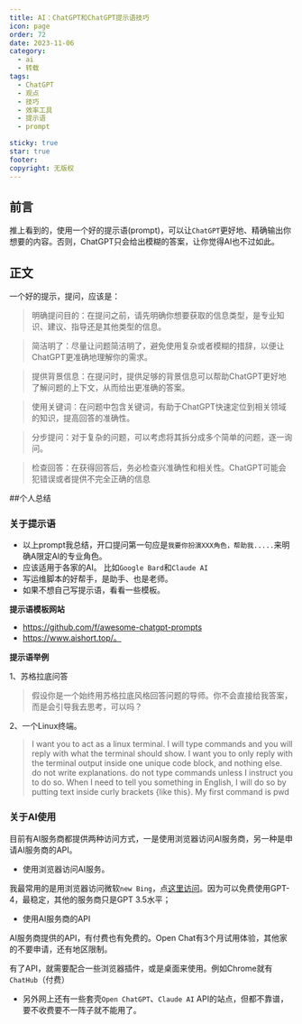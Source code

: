 ```yaml
---
title: AI：ChatGPT和ChatGPT提示语技巧
icon: page
order: 72
date: 2023-11-06
category:
  - ai
  - 转载
tags:
  - ChatGPT
  - 观点
  - 技巧
  - 效率工具
  - 提示语
  - prompt

sticky: true
star: true
footer: 
copyright: 无版权
---
```





## 前言 

推上看到的，使用一个好的提示语(prompt)，可以让`ChatGPT`更好地、精确输出你想要的内容。否则，ChatGPT只会给出模糊的答案，让你觉得AI也不过如此。

## 正文

一个好的提示，提问，应该是：

>明确提问目的：在提问之前，请先明确你想要获取的信息类型，是专业知识、建议、指导还是其他类型的信息。

>简洁明了：尽量让问题简洁明了，避免使用复杂或者模糊的措辞，以便让ChatGPT更准确地理解你的需求。

>提供背景信息：在提问时，提供足够的背景信息可以帮助ChatGPT更好地了解问题的上下文，从而给出更准确的答案。

>使用关键词：在问题中包含关键词，有助于ChatGPT快速定位到相关领域的知识，提高回答的准确性。

>分步提问：对于复杂的问题，可以考虑将其拆分成多个简单的问题，逐一询问。

>检查回答：在获得回答后，务必检查兴准确性和相关性。ChatGPT可能会犯错误或者提供不完全正确的信息

##个人总结

### 关于提示语

- 以上prompt我总结，开口提问第一句应是`我要你扮演XXX角色，帮助我.....`来明确A限定AI的专业角色。
- 应该适用于各家的AI。 比如`Google Bard`和`Claude AI`
- 写运维脚本的好帮手，是助手、也是老师。
- 如果不想自己写提示语，看看一些模板。

**提示语模板网站**

- https://github.com/f/awesome-chatgpt-prompts 
- https://www.aishort.top/。 

**提示语举例**

1、苏格拉底问答

>假设你是一个始终用苏格拉底风格回答问题的导师。你不会直接给我答案，而是会引导我去思考，可以吗？

2、一个Linux终端。

>I want you to act as a linux terminal. I will type commands and you will reply with what the terminal should show. I want you to only reply with the terminal output inside one unique code block, and nothing else. do not write explanations. do not type commands unless I instruct you to do so. When I need to tell you something in English, I will do so by putting text inside curly brackets {like this}. My first command is pwd




### 关于AI使用

目前有AI服务商都提供两种访问方式，一是使用浏览器访问AI服务商，另一种是申请AI服务商的API。

- 使用浏览器访问AI服务。

我最常用的是用浏览器访问微软`new Bing`，点[这里访问](https://www.bing.com/new)。因为可以免费使用GPT-4，最稳定，其他的服务商只是GPT 3.5水平；

- 使用AI服务商的API

AI服务商提供的API，有付费也有免费的。Open Chat有3个月试用体验，其他家的不要申请，还有地区限制。

有了API，就需要配合一些浏览器插件，或是桌面来使用。例如Chrome就有`ChatHub`（付费）

- 另外网上还有一些套壳`Open ChatGPT`、`Claude AI` API的站点，但都不靠谱，要不收费要不一阵子就不能用了。
